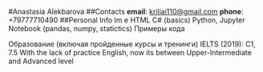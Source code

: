 #Anastasia Alekbarova
##Contacts
**email**: kriliai110@gmail.com
**phone**: +79777710490
##Personal Info
Im e
HTML
C# (basics)
Python, Jupyter Notebook (pandas, numpy, statictics)
Примеры кода

Образование (включая пройденные курсы и тренинги)
IELTS (2019): C1, 7.5
With the lack of practice English, now its between Upper-Intermediate and Advanced level
